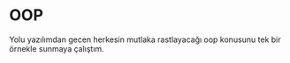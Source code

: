 # OOP

Yolu yazılımdan gecen herkesin mutlaka rastlayacağı oop konusunu tek bir örnekle sunmaya çalıştım.
